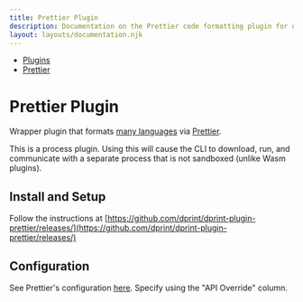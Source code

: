 ```yaml
---
title: Prettier Plugin
description: Documentation on the Prettier code formatting plugin for dprint.
layout: layouts/documentation.njk
---
```


<nav class="breadcrumb" aria-label="breadcrumbs">
  <ul>
    <li><a href="/plugins">Plugins</a></li>
    <li><a href="/plugins/prettier">Prettier</a></li>
  </ul>
</nav>

# Prettier Plugin

Wrapper plugin that formats [many languages](https://prettier.io/docs/en/index.html) via [Prettier](https://prettier.io).

<div class="message is-warning">
  <div class="message-body">
    This is a process plugin. Using this will cause the CLI to download, run, and communicate with a separate process that is not sandboxed (unlike Wasm plugins).
  </div>
</div>

## Install and Setup

Follow the instructions at [https://github.com/dprint/dprint-plugin-prettier/releases/](https://github.com/dprint/dprint-plugin-prettier/releases/)

## Configuration

See Prettier's configuration [here](https://prettier.io/docs/en/options.html). Specify using the "API Override" column.
